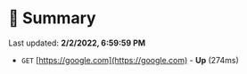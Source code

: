 # 📖 Summary
Last updated: **2/2/2022, 6:59:59 PM**

- `GET` [https://google.com](https://google.com) - **Up** (274ms)
